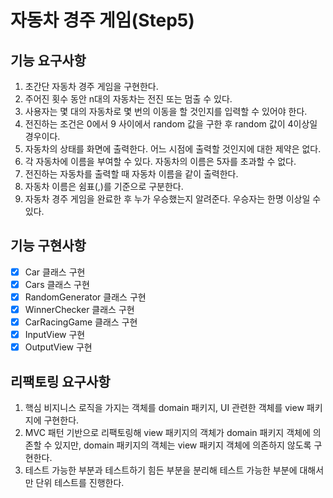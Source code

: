 # 자동차 경주 게임(Step5)

## 기능 요구사항
1. 초간단 자동차 경주 게임을 구현한다.
2. 주어진 횟수 동안 n대의 자동차는 전진 또는 멈출 수 있다.
3. 사용자는 몇 대의 자동차로 몇 번의 이동을 할 것인지를 입력할 수 있어야 한다.
4. 전진하는 조건은 0에서 9 사이에서 random 값을 구한 후 random 값이 4이상일 경우이다.
5. 자동차의 상태를 화면에 출력한다. 어느 시점에 출력할 것인지에 대한 제약은 없다.
6. 각 자동차에 이름을 부여할 수 있다. 자동차의 이름은 5자를 초과할 수 없다.
7. 전진하는 자동차를 출력할 때 자동차 이름을 같이 출력한다.
8. 자동차 이름은 쉼표(,)를 기준으로 구분한다.
9. 자동차 경주 게임을 완료한 후 누가 우승했는지 알려준다. 우승자는 한명 이상일 수 있다.

## 기능 구현사항
- [X] Car 클래스 구현
- [X] Cars 클래스 구현
- [X] RandomGenerator 클래스 구현
- [X] WinnerChecker 클래스 구현
- [X] CarRacingGame 클래스 구현
- [X] InputView 구현
- [X] OutputView 구현

## 리팩토링 요구사항
1. 핵심 비지니스 로직을 가지는 객체를 domain 패키지, UI 관련한 객체를 view 패키지에 구현한다.
2. MVC 패턴 기반으로 리팩토링해 view 패키지의 객체가 domain 패키지 객체에 의존할 수 있지만, domain 패키지의 객체는 view 패키지 객체에 의존하지 않도록 구현한다.
3. 테스트 가능한 부분과 테스트하기 힘든 부분을 분리해 테스트 가능한 부분에 대해서만 단위 테스트를 진행한다.